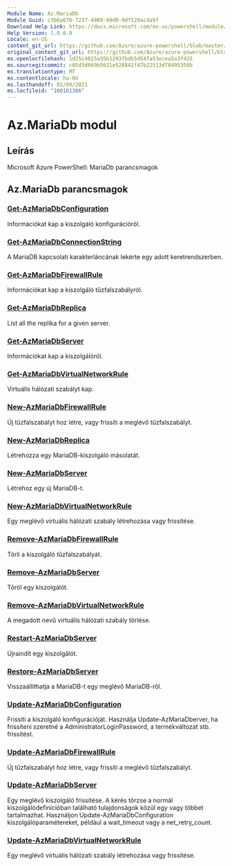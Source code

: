 ```yaml
---
Module Name: Az.MariaDb
Module Guid: c3b6a676-7237-4989-99d0-9df520acda9f
Download Help Link: https://docs.microsoft.com/en-us/powershell/module/az.mariadb
Help Version: 1.0.0.0
Locale: en-US
content_git_url: https://github.com/Azure/azure-powershell/blob/master/src/MariaDb/help/Az.MariaDb.md
original_content_git_url: https://github.com/Azure/azure-powershell/blob/master/src/MariaDb/help/Az.MariaDb.md
ms.openlocfilehash: 1d25c4025a35b1293fbdb5d54fa53ecea5a3f425
ms.sourcegitcommit: c05d3d669b5631e526841f47b22513d78495350b
ms.translationtype: MT
ms.contentlocale: hu-HU
ms.lasthandoff: 02/09/2021
ms.locfileid: "100161386"
---
```

# Az.MariaDb modul
## Leírás
Microsoft Azure PowerShell: MariaDb parancsmagok

## Az.MariaDb parancsmagok
### [Get-AzMariaDbConfiguration](Get-AzMariaDbConfiguration.md)
Információkat kap a kiszolgáló konfigurációról.

### [Get-AzMariaDbConnectionString](Get-AzMariaDbConnectionString.md)
A MariaDB kapcsolati karakterláncának lekérte egy adott keretrendszerben.

### [Get-AzMariaDbFirewallRule](Get-AzMariaDbFirewallRule.md)
Információkat kap a kiszolgáló tűzfalszabályról.

### [Get-AzMariaDbReplica](Get-AzMariaDbReplica.md)
List all the replika for a given server.

### [Get-AzMariaDbServer](Get-AzMariaDbServer.md)
Információkat kap a kiszolgálóról.

### [Get-AzMariaDbVirtualNetworkRule](Get-AzMariaDbVirtualNetworkRule.md)
Virtuális hálózati szabályt kap.

### [New-AzMariaDbFirewallRule](New-AzMariaDbFirewallRule.md)
Új tűzfalszabályt hoz létre, vagy frissíti a meglévő tűzfalszabályt.

### [New-AzMariaDbReplica](New-AzMariaDbReplica.md)
Létrehozza egy MariaDB-kiszolgáló másolatát.

### [New-AzMariaDbServer](New-AzMariaDbServer.md)
Létrehoz egy új MariaDB-t.

### [New-AzMariaDbVirtualNetworkRule](New-AzMariaDbVirtualNetworkRule.md)
Egy meglévő virtuális hálózati szabály létrehozása vagy frissítése.

### [Remove-AzMariaDbFirewallRule](Remove-AzMariaDbFirewallRule.md)
Törli a kiszolgáló tűzfalszabályát.

### [Remove-AzMariaDbServer](Remove-AzMariaDbServer.md)
Töröl egy kiszolgálót.

### [Remove-AzMariaDbVirtualNetworkRule](Remove-AzMariaDbVirtualNetworkRule.md)
A megadott nevű virtuális hálózati szabály törlése.

### [Restart-AzMariaDbServer](Restart-AzMariaDbServer.md)
Újraindít egy kiszolgálót.

### [Restore-AzMariaDbServer](Restore-AzMariaDbServer.md)
Visszaállíthatja a MariaDB-t egy meglévő MariaDB-ről.

### [Update-AzMariaDbConfiguration](Update-AzMariaDbConfiguration.md)
Frissíti a kiszolgáló konfigurációját.
Használja Update-AzMariaDberver, ha frissíteni szeretné a AdministratorLoginPassword, a termékváltozat stb. frissítést.

### [Update-AzMariaDbFirewallRule](Update-AzMariaDbFirewallRule.md)
Új tűzfalszabályt hoz létre, vagy frissíti a meglévő tűzfalszabályt.

### [Update-AzMariaDbServer](Update-AzMariaDbServer.md)
Egy meglévő kiszolgáló frissítése.
A kérés törzse a normál kiszolgálódefinícióban található tulajdonságok közül egy vagy többet tartalmazhat.
Használjon Update-AzMariaDbConfiguration kiszolgálóparamétereket, például a wait_timeout vagy a net_retry_count.

### [Update-AzMariaDbVirtualNetworkRule](Update-AzMariaDbVirtualNetworkRule.md)
Egy meglévő virtuális hálózati szabály létrehozása vagy frissítése.

